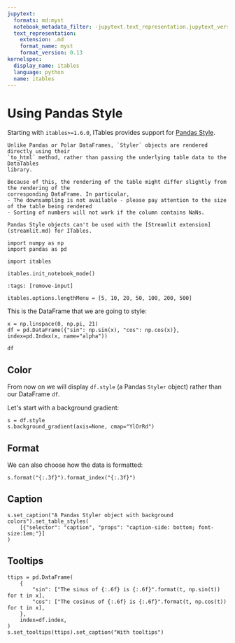 ```yaml
---
jupytext:
  formats: md:myst
  notebook_metadata_filter: -jupytext.text_representation.jupytext_version
  text_representation:
    extension: .md
    format_name: myst
    format_version: 0.13
kernelspec:
  display_name: itables
  language: python
  name: itables
---
```


# Using Pandas Style

Starting with `itables>=1.6.0`, ITables provides support for
[Pandas Style](https://pandas.pydata.org/docs/user_guide/style.html).

```{note}
Unlike Pandas or Polar DataFrames, `Styler` objects are rendered directly using their
`to_html` method, rather than passing the underlying table data to the DataTables
library.

Because of this, the rendering of the table might differ slightly from the rendering of the
corresponding DataFrame. In particular,
- The downsampling is not available - please pay attention to the size of the table being rendered
- Sorting of numbers will not work if the column contains NaNs.
```

```{warning}
Pandas Style objects can't be used with the [Streamlit extension](streamlit.md) for ITables.
```

```{code-cell} ipython3
import numpy as np
import pandas as pd

import itables

itables.init_notebook_mode()
```

```{code-cell} ipython3
:tags: [remove-input]

itables.options.lengthMenu = [5, 10, 20, 50, 100, 200, 500]
```

This is the DataFrame that we are going to style:

```{code-cell} ipython3
x = np.linspace(0, np.pi, 21)
df = pd.DataFrame({"sin": np.sin(x), "cos": np.cos(x)}, index=pd.Index(x, name="alpha"))

df
```

## Color

From now on we will display `df.style`
(a Pandas `Styler` object) rather than our DataFrame `df`.

Let's start with a background gradient:

```{code-cell} ipython3
s = df.style
s.background_gradient(axis=None, cmap="YlOrRd")
```

## Format

We can also choose how the data is formatted:

```{code-cell} ipython3
s.format("{:.3f}").format_index("{:.3f}")
```

## Caption

```{code-cell} ipython3
s.set_caption("A Pandas Styler object with background colors").set_table_styles(
    [{"selector": "caption", "props": "caption-side: bottom; font-size:1em;"}]
)
```

## Tooltips

```{code-cell} ipython3
ttips = pd.DataFrame(
    {
        "sin": ["The sinus of {:.6f} is {:.6f}".format(t, np.sin(t)) for t in x],
        "cos": ["The cosinus of {:.6f} is {:.6f}".format(t, np.cos(t)) for t in x],
    },
    index=df.index,
)
s.set_tooltips(ttips).set_caption("With tooltips")
```
